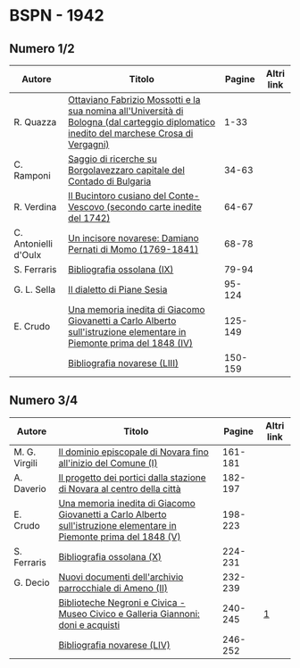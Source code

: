 # BSPN - 1942

## Numero 1/2

| Autore               | Titolo                                                                                                                                                                                        | Pagine  | Altri link |
|----------------------|-----------------------------------------------------------------------------------------------------------------------------------------------------------------------------------------------|---------|------------|
| R. Quazza            | [Ottaviano Fabrizio Mossotti e la sua nomina all'Università di Bologna (dal carteggio diplomatico inedito del marchese Crosa di Vergagni)](https://en.calameo.com/read/0072607350ae240baa389) | 1-33    |            |
| C. Ramponi           | [Saggio di ricerche su Borgolavezzaro capitale del Contado di Bulgaria](https://en.calameo.com/read/0072607350ae240baa389)                                                                    | 34-63   |            |
| R. Verdina           | [Il Bucintoro cusiano del Conte-Vescovo (secondo carte inedite del 1742)](https://en.calameo.com/read/0072607350ae240baa389)                                                                  | 64-67   |            |
| C. Antonielli d'Oulx | [Un incisore novarese: Damiano Pernati di Momo (1769-1841)](https://en.calameo.com/read/0072607350ae240baa389)                                                                                | 68-78   |            |
| S. Ferraris          | [Bibliografia ossolana (IX)](https://en.calameo.com/read/0072607350ae240baa389)                                                                                                               | 79-94   |            |
| G. L. Sella          | [Il dialetto di Piane Sesia](https://en.calameo.com/read/0072607350ae240baa389)                                                                                                               | 95-124  |            |
| E. Crudo             | [Una memoria inedita di Giacomo Giovanetti a Carlo Alberto sull'istruzione elementare in Piemonte prima del 1848 (IV)](https://en.calameo.com/read/0072607350ae240baa389)                     | 125-149 |            |
|                      | [Bibliografia novarese (LIII)](https://en.calameo.com/read/0072607350ae240baa389)                                                                                                             | 150-159 |            |

## Numero 3/4

| Autore        | Titolo                                                                                                                                                                   | Pagine  | Altri link                                             |
|---------------|--------------------------------------------------------------------------------------------------------------------------------------------------------------------------|---------|--------------------------------------------------------|
| M. G. Virgili | [Il dominio episcopale di Novara fino all'inizio del Comune (I)](https://en.calameo.com/read/00726073552c2f14e5e1d)                                                      | 161-181 |                                                        |
| A. Daverio    | [Il progetto dei portici dalla stazione di Novara al centro della città](https://en.calameo.com/read/00726073552c2f14e5e1d)                                              | 182-197 |                                                        |
| E. Crudo      | [Una memoria inedita di Giacomo Giovanetti a Carlo Alberto sull'istruzione elementare in Piemonte prima del 1848 (V)](https://en.calameo.com/read/00726073552c2f14e5e1d) | 198-223 |                                                        |
| S. Ferraris   | [Bibliografia ossolana (X)](https://en.calameo.com/read/00726073552c2f14e5e1d)                                                                                           | 224-231 |                                                        |
| G. Decio      | [Nuovi documenti dell'archivio parrocchiale di Ameno (II)](https://en.calameo.com/read/00726073552c2f14e5e1d)                                                            | 232-239 |                                                        |
|               | [Biblioteche Negroni e Civica - Museo Civico e Galleria Giannoni: doni e acquisti](http://www.ssno.it/BSPNo/bspn_not42.html#423)                                         | 240-245 | [1](https://en.calameo.com/read/00726073552c2f14e5e1d) |
|               | [Bibliografia novarese (LIV)](https://en.calameo.com/read/00726073552c2f14e5e1d)                                                                                         | 246-252 |                                                        |
